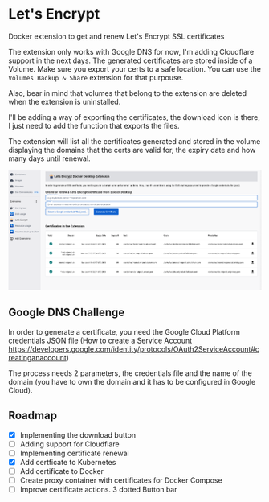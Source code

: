 # Let's Encrypt

Docker extension to get and renew Let's Encrypt SSL certificates

The extension only works with Google DNS for now, I'm adding Cloudflare support in the next days. The generated certificates are stored inside of a Volume. Make sure you export your certs to a safe location. You can use the `Volumes Backup & Share` extension for that purpouse.

Also, bear in mind that volumes that belong to the extension are deleted when the extension is uninstalled.

I'll be adding a way of exporting the certificates, the download icon is there, I just need to add the function that exports the files.

The extension will list all the certificates generated and stored in the volume displaying the domains that the certs are valid for, the expiry date and how many days until renewal.

![screen shot](screenshot.png "Extension Screenshot")

## Google DNS Challenge

In order to generate a certificate, you need the Google Cloud Platform credentials JSON file (How to create a Service Account https://developers.google.com/identity/protocols/OAuth2ServiceAccount#creatinganaccount)

The process needs 2 parameters, the credentials file and the name of the domain (you have to own the domain and it has to be configured in Google Cloud).

## Roadmap

- [x] Implementing the download button
- [ ] Adding support for Cloudflare
- [ ] Implementing certificate renewal
- [x] Add certficate to Kubernetes
- [ ] Add certificate to Docker
- [ ] Create proxy container with certificates for Docker Compose
- [ ] Improve certificate actions. 3 dotted Button bar
